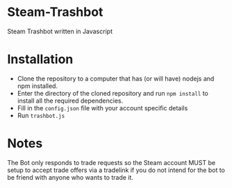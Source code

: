 # Steam-Trashbot
Steam Trashbot written in Javascript

# Installation

- Clone the repository to a computer that has (or will have) nodejs and npm installed.
- Enter the directory of the cloned repository and run `npm install` to install all the required dependencies.
- Fill in the `config.json` file with your account specific details
- Run `trashbot.js`

# Notes

The Bot only responds to trade requests so the Steam account MUST be setup to accept trade offers via a tradelink
if you do not intend for the bot to be friend with anyone who wants to trade it.
